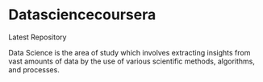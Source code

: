 # Datasciencecoursera
Latest Repository

Data Science is the area of study which involves extracting insights from vast amounts of data by the use of various scientific methods, algorithms, and processes.


